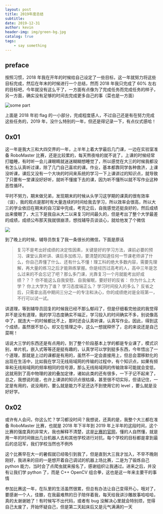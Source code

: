 ```yaml
---
layout: post
title: 2019年度总结
subtitle: 
date: 2019-12-31
author: kevin
header-img: img/green-bg.jpg
catalog: true
tags:
    - say something
---
```




## preface



按照习惯，2018 年我在开年的时候给自己设定了一些目标，这一年就努力将这些目标完成，然后在年末的时候进行一个总结，然而 2018 年我只完成了 60% 左右的目标吧，今年就没有这么干了，一方面有点像为了完成任务而完成任务的样子，另一方面，确实没有足够的时间去完成更多自己的事（菜也是一方面）

![some part](https://i.loli.net/2019/12/31/GIbU8rtHA4Ef53x.png)



上面是 2018 年初 flag 的一小部分，完成程度感人，不过自己还是有在努力完成这些任务的，2019 年，没什么特别的一年，但还是得记录一下，有点仪式感哈！



## 0x01



这一年是我大三和大四交界的一年，上半年上着大学最后几门课，一边在实验室准备 RoboMaster 比赛，还是比较累的，每天熬夜啥的就不说了，上课的时候经常打瞌睡，有时听一会儿课眼睛就迷迷糊糊想睡觉了，所以感觉在大三的时候我都没有怎么认真听过课，除了几门自己喜欢的课。作业，基本都靠同学各种救济，上课没听课，课后又没有一个大块的时间来系统的学习一下上课讲过的知识点，就导致了只要有一堂课没好好听，就听不懂接下去的课，因为听不懂所以就不写作业这种恶性循环。



平时不努力，期末做兄弟，发现期末的时候从头学习这学期的课真的很有效率（误），我的观点是那时有大量连续的时间给我去学习，所以效率会很高，所以大三的学业依旧在期末的自习室中完成，考完之后，自我感觉还挺良好的，然后成绩出来傻眼了，大三下是我自从大二以来复习时间最久的，但是考出了整个大学最差的成绩，成绩公布那天我就很崩溃，想找辅导员谈谈心，就给他发了个微信

![](https://i.loli.net/2019/12/31/Z1AHmCBTnXvlqY4.jpg)



到了晚上的时候，辅导员恢复了我一条很长的微信，下面是原话



>复习不是考出好成绩的决定性因素，关键是好的学习方法，课前必要的预习、课堂认真听讲、课后多加练习，要清楚的知道任何一节课老师讲了什么，你自己弄懂了什么、还有什么不懂！理工科的绝大多数内容，需要先理解，再大量的练习之后才能熟练掌握。你是经历过高考的人，高中三年是怎么过来的不会忘记了吧？那么多门课，光靠复习一个月就能考出好成绩？？？
>你不能这么自我安慰、自我催眠，要好好的反省：
>你为什么上大学？
>你上大学为了谁？
>学习态度端正么？
>学习时间投入的多么？
>反省之后，只需拿出高中期间三分之一的专注和决心，你的成绩绝对是全班第一，不行可以试一试。



讲道理，等到辅导员回复的时候我已经不那么郁闷了，但是仔细看完他说的我觉得并不是没有道理，我的学习态度确实不端正，学习投入的时间确实不多，别说像高中了，就连大一的时候都比不上，那时还会认真听课，认真写作业。因此，得到这个成绩，虽然很不甘心，却又在情理之中，这么一想就释怀了，总的来说还是自己菜啊！



话说大三学的东西还是有点用的，到了整个阶段基本上学的都是专业课了，模式识别，单片机，嵌入式等等还是挺有趣的，认真学可以学到挺多东西，今年悟出了一个道理，那就是上过的课都是有用的，虽然不一定会直接用上，但总会潜移默化的出现在生活中，比如我在学习无线局域网的传输的过程中，有个知识点，如果有频率和无线局域网的频率相同的信号源，那么无线局域网的传输效率可能就会变低，这就用到了高中物理的波的叠加定律，诸如此类的还有很多，一下子记不起来了，总之，我想说的是，也许上课讲的知识点很枯燥，甚至很不切实际，但请记住，一定是有用的，说没用的，要么就是能力不足还达不到使用它的 level ，要么就是没好好学。



## 0x02



或许有人会问，你这么忙？学习都没时间？我想说，还真的是，我整个大三都在准备 RoboMaster 比赛，也就是 2018 年下半年到 2019 年上半年的这段时间，这个比赛的强度真的非常大，我也解释不清楚，这是[比赛的官网](https://www.robomaster.com/zh-CN/)，懂的人自然懂，就是用一年的时间做出几台机器人去和其他学校进行对抗，每个学校的目标都是拿到最后的总冠军，我们学校当然也不例外



 这个比赛早在大一的暑假就已经吸引到我了，但是直到大三我才加入，不早不晚刚刚好，我进来的目的一是想开着自己调试的机器上场比赛，二是为了锻炼自己 python 能力，当时会了点爬虫就来报名了，感谢组织让我通过。进来之后，并没有让我们学 python 了，而是 C++ OpenCV 组合拳，这也是这一年来主要干的事情



参加比赛这一年，在队里的生活虽然很累，但总有办法让自己变得开心，哦对了，要感谢一个人，佳酿，在我最难熬的日子陪伴着我，每天给我讲沙雕故事哈哈哈，真的太谢谢她了！有时候写不出代码，或者有 bug 没解决心里就会特别烦，觉得自己太废了，开始怀疑自己，但是第二天起床后又是元气满满的一天

